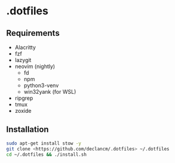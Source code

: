 # .dotfiles

## Requirements

- Alacritty
- fzf
- lazygit
- neovim (nightly)
  - fd
  - npm
  - python3-venv
  - win32yank (for WSL)
- ripgrep
- tmux
- zoxide

## Installation

```bash
sudo apt-get install stow -y
git clone <https://github.com/declancm/.dotfiles> ~/.dotfiles
cd ~/.dotfiles && ./install.sh
```
